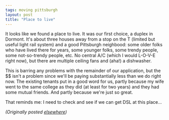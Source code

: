 ```yaml
---
tags: moving pittsburgh
layout: post
title: "Place to live"
---
```




<p>It looks like we found a place to live. It was our first choice, a duplex in Dormont. It's about three houses away from a stop on the T (limited but useful light rail system) and a good Pittsburgh neighbood: some older folks who have lived there for years, some younger folks, some trendy people, some not-so-trendy people, etc. No central A/C (which I would L-O-V-E right now), but there are multiple ceiling fans and (aha!) a dishwasher.</p>

<p>This is barring any problems with the remainder of our application, but the $$ isn't a problem since we'll be paying substantially less than we do right now. The existing tenants put in a good word for us, partly because my wife went to the same college as they did (at least for two years) and they had some mutual friends. And partly because we're just so great.</p>

<p>That reminds me: I need to check and see if we can get DSL at this place...</p>

<p>
<p><em>(Originally posted <a href="http://use.perl.org/~lachoy/journal/5920">elsewhere</a>)</em></p>


